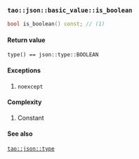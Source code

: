 ### `tao::json::basic_value::is_boolean`

```c++
bool is_boolean() const; // (1)
```

#### Return value

`type() == json::type::BOOLEAN`

#### Exceptions

1. `noexcept`

#### Complexity

1. Constant

#### See also

[`tao::json::type`](../type.md)

